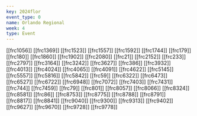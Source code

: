 ```yaml
---
key: 2024flor
event_type: 0
name: Orlando Regional
week: 4
type: Event
---
```

[[frc1056]]
[[frc1369]]
[[frc1523]]
[[frc1557]]
[[frc1592]]
[[frc1744]]
[[frc179]]
[[frc180]]
[[frc1860]]
[[frc1902]]
[[frc2080]]
[[frc21]]
[[frc2152]]
[[frc233]]
[[frc2797]]
[[frc3164]]
[[frc3242]]
[[frc3627]]
[[frc386]]
[[frc3932]]
[[frc4013]]
[[frc4024]]
[[frc4065]]
[[frc4091]]
[[frc4622]]
[[frc5145]]
[[frc5557]]
[[frc5816]]
[[frc5842]]
[[frc59]]
[[frc6322]]
[[frc6473]]
[[frc6527]]
[[frc6722]]
[[frc6948]]
[[frc7072]]
[[frc7403]]
[[frc7431]]
[[frc744]]
[[frc7459]]
[[frc79]]
[[frc801]]
[[frc8057]]
[[frc8066]]
[[frc8324]]
[[frc8581]]
[[frc86]]
[[frc8753]]
[[frc8775]]
[[frc8788]]
[[frc8791]]
[[frc8817]]
[[frc8841]]
[[frc9040]]
[[frc9300]]
[[frc9313]]
[[frc9402]]
[[frc9627]]
[[frc9670]]
[[frc9728]]
[[frc9778]]
